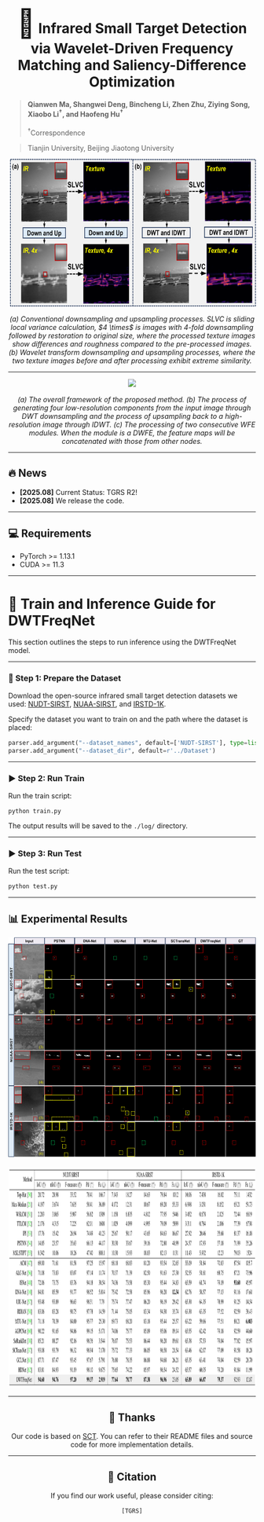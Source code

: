 <div align="center">
  
<h1><span style="font-size:2em;">🔴</span> Infrared Small Target Detection via Wavelet-Driven Frequency Matching and Saliency-Difference Optimization</h1>
</div>

> #### Qianwen Ma, Shangwei Deng, Bincheng Li, Zhen Zhu, Ziying Song, Xiaobo Li<sup>&dagger;</sup>, and Haofeng Hu<sup>&dagger;</sup>
> <sup>&dagger;</sup>Correspondence

> Tianjin University, Beijing Jiaotong University

<div align="center">
<img src="image/intro_downsample_3_2ci_down_text.png" height="300">
<p align="center" style="font-style: italic;">
(a) Conventional downsampling and upsampling processes. SLVC is sliding local variance calculation, $4 \times$ is images with 4-fold downsampling followed by restoration to original size, where the processed texture images show differences and roughness compared to the pre-processed images. (b) Wavelet transform downsampling and upsampling processes, where the two texture images before and after processing exhibit extreme similarity.
</p>
  
---
</div>

<div align="center">
<img src="image/backbone.png" height="450">
<p align="center" style="font-style: italic;">
(a) The overall framework of the proposed method. (b) The process of generating four low-resolution components from the input image through DWT downsampling and the process of upsampling back to a high-resolution image through IDWT. (c) The processing of two consecutive WFE modules. When the module is a DWFE, the feature maps will be concatenated with those from other nodes.
</p>

</div>

---

## :fire: News
* **[2025.08]** Current Status: TGRS R2!
* **[2025.08]** We release the code.  

---

## 💻 Requirements

- PyTorch >= 1.13.1  
- CUDA >= 11.3

---

# 🚀 Train and Inference Guide for DWTFreqNet

This section outlines the steps to run inference using the DWTFreqNet model.

---

### 📝 Step 1: Prepare the Dataset

Download the open-source infrared small target detection datasets we used:
[NUDT-SIRST](https://github.com/YeRen123455/Infrared-Small-Target-Detection), [NUAA-SIRST](https://github.com/YimianDai/open-deepinfrared), and [IRSTD-1K](https://github.com/RuiZhang97/ISNet).

Specify the dataset you want to train on and the path where the dataset is placed:
```python
parser.add_argument("--dataset_names", default=['NUDT-SIRST'], type=list)
parser.add_argument("--dataset_dir", default=r'../Dataset')
```

---

### ▶️ Step 2: Run Train

Run the train script:

```bash
python train.py
```

The output results will be saved to the `./log/` directory.

---

### ▶️ Step 3: Run Test

Run the test script:

```bash
python test.py
```

---

## 📊 Experimental Results

</div>

<div align="center">
<img src="image/zong_duibitu_update3.png" height="450">
</p>

<div align="center">
<img src="image/ex.jpg" height="450">
</p>

---
</div>


## 🙏 Thanks
Our code is based on [SCT](https://github.com/xdFai/SCTransNet). You can refer to their README files and source code for more implementation details.

---

## 📖 Citation

If you find our work useful, please consider citing:

```
[TGRS]
```
</div>

